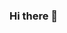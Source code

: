 ### Hi there 👋

<!--
**HarshB10/HarshB10** is a ✨ _special_ ✨ repository because its `README.md` (this file) appears on your GitHub profile.

Here are some ideas to get you started:

- 🔭 I’m currently working on ...
- 🌱 I’m currently learning ...ReactJs, React Native
- 👯 I’m looking to collaborate on ...
- 🤔 I’m looking for help with ...
- 💬 Ask me about ...
- 📫 How to reach me: ...https://harshborwal.tech/
- 😄 Pronouns: ...
- ⚡ Fun fact: ...
-->
